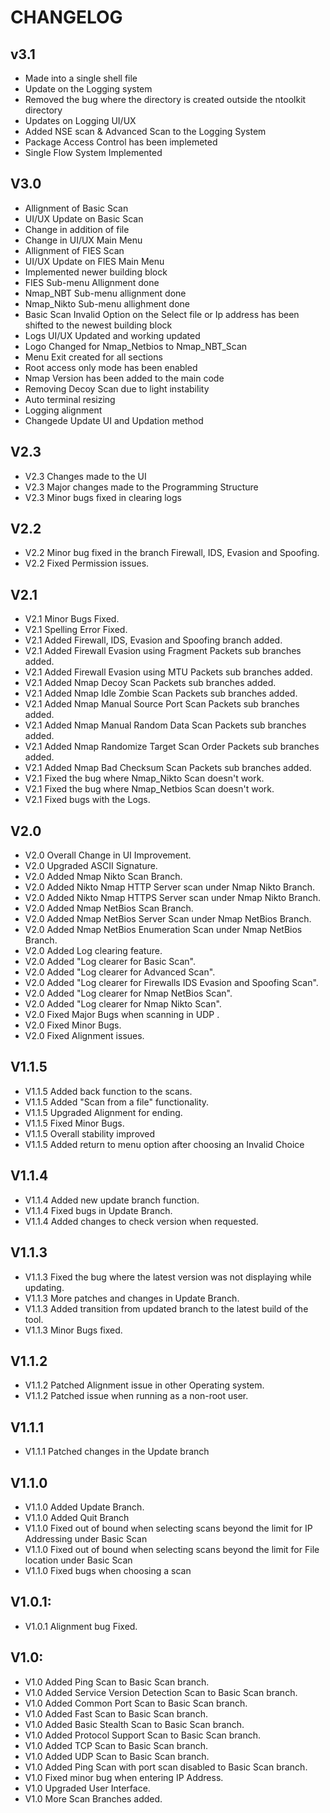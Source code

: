 # CHANGELOG

## v3.1
- Made into a single shell file
- Update on the Logging system
- Removed the bug where the directory is created outside the ntoolkit directory
- Updates on Logging UI/UX
- Added NSE scan & Advanced Scan to the Logging System
- Package Access Control has been implemeted
- Single Flow System Implemented


## V3.0
- Allignment of Basic Scan
- UI/UX Update on Basic Scan
- Change in addition of file
- Change in UI/UX Main Menu
- Allignment of FIES Scan
- UI/UX Update on FIES Main Menu
- Implemented newer building block
- FIES Sub-menu Allignment done
- Nmap_NBT Sub-menu allignment done
- Nmap_Nikto Sub-menu allighment done
- Basic Scan Invalid Option on the Select file or Ip address has been shifted to the newest building block
- Logs UI/UX Updated and working updated
- Logo Changed for Nmap_Netbios to Nmap_NBT_Scan
- Menu Exit created for all sections
- Root access only mode has been enabled
- Nmap Version has been added to the main code
- Removing Decoy Scan due to light instability
- Auto terminal resizing
- Logging alignment
- Changede Update UI and Updation method

## V2.3

- V2.3 Changes made to the UI
- V2.3 Major changes made to the Programming Structure
- V2.3 Minor bugs fixed in clearing logs 

## V2.2
- V2.2 Minor bug fixed in the branch Firewall, IDS, Evasion and Spoofing.
- V2.2 Fixed Permission issues.
## V2.1
- V2.1 Minor Bugs Fixed.
- V2.1 Spelling Error Fixed.
- V2.1 Added Firewall, IDS, Evasion and Spoofing branch added.
- V2.1 Added Firewall Evasion using Fragment Packets sub branches added.
- V2.1 Added Firewall Evasion using MTU Packets sub branches added.
- V2.1 Added Nmap Decoy Scan Packets sub branches added.
- V2.1 Added Nmap Idle Zombie Scan Packets sub branches added.
- V2.1 Added Nmap Manual Source Port Scan Packets sub branches added.
- V2.1 Added Nmap Manual Random Data Scan Packets sub branches added.
- V2.1 Added Nmap Randomize Target Scan Order Packets sub branches added.
- V2.1 Added Nmap Bad Checksum Scan Packets sub branches added.
- V2.1 Fixed the bug where Nmap_Nikto Scan doesn't work.
- V2.1 Fixed the bug where Nmap_Netbios Scan doesn't work.
- V2.1 Fixed bugs with the Logs.

## V2.0
- V2.0 Overall Change in UI Improvement.
- V2.0 Upgraded ASCII Signature.
- V2.0 Added Nmap Nikto Scan Branch.
- V2.0 Added Nikto Nmap HTTP Server scan under Nmap Nikto Branch.
- V2.0 Added Nikto Nmap HTTPS Server scan under Nmap Nikto Branch.
- V2.0 Added Nmap NetBios Scan Branch.
- V2.0 Added Nmap NetBios Server Scan under Nmap NetBios Branch.
- V2.0 Added Nmap NetBios Enumeration Scan under Nmap NetBios Branch.
- V2.0 Added Log clearing feature.
- V2.0 Added "Log clearer for Basic Scan".
- V2.0 Added "Log clearer for Advanced Scan".
- V2.0 Added "Log clearer for Firewalls IDS Evasion and Spoofing Scan".
- V2.0 Added "Log clearer for Nmap NetBios Scan".
- V2.0 Added "Log clearer for Nmap Nikto Scan".
- V2.0 Fixed Major Bugs when scanning in UDP .
- V2.0 Fixed Minor Bugs.
- V2.0 Fixed Alignment issues.

## V1.1.5
- V1.1.5 Added back function to the scans.
- V1.1.5 Added "Scan from a file" functionality.
- V1.1.5 Upgraded Alignment for ending.
- V1.1.5 Fixed Minor Bugs.
- V1.1.5 Overall stability improved
- V1.1.5 Added return to menu option after choosing an Invalid Choice

## V1.1.4
- V1.1.4 Added new update branch function.
- V1.1.4 Fixed bugs in Update Branch.
- V1.1.4 Added changes to check version when requested.

## V1.1.3
- V1.1.3 Fixed the bug where the latest version was not displaying while updating.
- V1.1.3 More patches and changes in Update Branch.
- V1.1.3 Added transition from updated branch to the latest build of the tool.
- V1.1.3 Minor Bugs fixed.

## V1.1.2
- V1.1.2 Patched Alignment issue in other Operating system.
- V1.1.2 Patched issue when running as a non-root user.

## V1.1.1
- V1.1.1 Patched changes in the Update branch

## V1.1.0
- V1.1.0 Added Update Branch.
- V1.1.0 Added Quit Branch
- V1.1.0 Fixed out of bound when selecting scans beyond the limit for IP Addressing under Basic Scan
- V1.1.0 Fixed out of bound when selecting scans beyond the limit for File location under Basic Scan
- V1.1.0 Fixed bugs when choosing a scan

## V1.0.1:
- V1.0.1 Alignment bug Fixed.

## V1.0:
- V1.0 Added Ping Scan to Basic Scan branch.
- V1.0 Added Service Version Detection Scan to Basic Scan branch.
- V1.0 Added Common Port Scan to Basic Scan branch.
- V1.0 Added Fast Scan to Basic Scan branch.
- V1.0 Added Basic Stealth Scan to Basic Scan branch.
- V1.0 Added Protocol Support Scan to Basic Scan branch.
- V1.0 Added TCP Scan to Basic Scan branch.
- V1.0 Added UDP Scan to Basic Scan branch.
- V1.0 Added Ping Scan with port scan disabled to Basic Scan branch.
- V1.0 Fixed minor bug when entering IP Address.
- V1.0 Upgraded User Interface.
- V1.0 More Scan Branches added.
